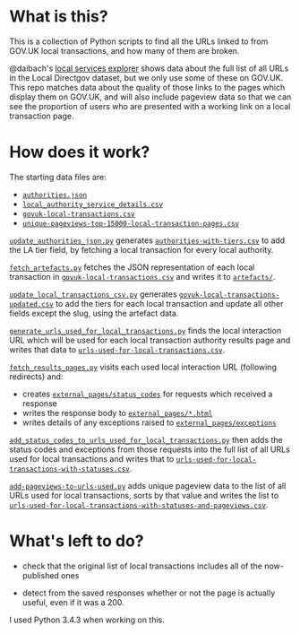 # What is this?

This is a collection of Python scripts to find all the URLs linked to from
GOV.UK local transactions, and how many of them are broken.

@daibach's [local services explorer](http://govuklocal.dafyddvaughan.co.uk/)
shows data about the full list of all URLs in the Local Directgov dataset, but
we only use some of these on GOV.UK. This repo matches data about the quality of
those links to the pages which display them on GOV.UK, and will also include
pageview data so that we can see the proportion of users who are presented with
a working link on a local transaction page.

# How does it work?

The starting data files are:

- [`authorities.json`](https://github.com/jennyd/govuk-local-interactions/blob/master/authorities.json)
- [`local_authority_service_details.csv`](https://github.com/jennyd/govuk-local-interactions/blob/master/local_authority_service_details.csv)
- [`govuk-local-transactions.csv`](https://github.com/jennyd/govuk-local-interactions/blob/master/govuk-local-transactions.csv)
- [`unique-pageviews-top-15000-local-transaction-pages.csv`](https://github.com/jennyd/govuk-local-interactions/blob/master/unique-pageviews-top-15000-local-transaction-pages.csv)

[`update_authorities_json.py`](https://github.com/jennyd/govuk-local-interactions/blob/master/update_authorities_json.py)
generates [`authorities-with-tiers.csv`](https://github.com/jennyd/govuk-local-interactions/blob/master/authorities-with-tiers.json)
to add the LA tier field, by fetching a local transaction for every local authority.

[`fetch_artefacts.py`](https://github.com/jennyd/govuk-local-interactions/blob/master/fetch_artefacts.py)
fetches the JSON representation of each local transaction in
[`govuk-local-transactions.csv`](https://github.com/jennyd/govuk-local-interactions/blob/master/govuk-local-transactions.csv)
and writes it to [`artefacts/`](https://github.com/jennyd/govuk-local-interactions/tree/master/artefacts).

[`update_local_transactions_csv.py`](https://github.com/jennyd/govuk-local-interactions/blob/master/update_local_transactions_csv.py)
generates [`govuk-local-transactions-updated.csv`](https://github.com/jennyd/govuk-local-interactions/blob/master/govuk-local-transactions-updated.csv)
to add the tiers for each local transaction and update all other fields except
the slug, using the artefact data.

[`generate_urls_used_for_local_transactions.py`](https://github.com/jennyd/govuk-local-interactions/blob/master/generate_urls_used_for_local_transactions.py)
finds the local interaction URL which will be used for each local transaction
authority results page and writes that data to
[`urls-used-for-local-transactions.csv`](https://github.com/jennyd/govuk-local-interactions/blob/master/urls-used-for-local-transactions.csv).

[`fetch_results_pages.py`](https://github.com/jennyd/govuk-local-interactions/blob/master/fetch_results_pages.py)
visits each used local interaction URL (following redirects) and:

- creates [`external_pages/status_codes`](https://github.com/jennyd/govuk-local-interactions/blob/master/external_pages/status_codes)
for requests which received a response
- writes the response body to [`external_pages/*.html`](https://github.com/jennyd/govuk-local-interactions/tree/master/external_pages)
- writes details of any exceptions raised to [`external_pages/exceptions`](https://github.com/jennyd/govuk-local-interactions/blob/master/external_pages/exceptions)

[`add_status_codes_to_urls_used_for_local_transactions.py`](https://github.com/jennyd/govuk-local-interactions/blob/master/add_status_codes_to_urls_used_for_local_transactions.py)
then adds the status codes and exceptions from those requests into the full
list of all URLs used for local transactions and writes that to
[`urls-used-for-local-transactions-with-statuses.csv`](https://github.com/jennyd/govuk-local-interactions/blob/master/urls-used-for-local-transactions-with-statuses.csv).

[`add-pageviews-to-urls-used.py`](https://github.com/jennyd/govuk-local-interactions/blob/master/add-pageviews-to-urls-used.py)
adds unique pageview data to the list of all URLs used for local transactions,
sorts by that value and writes the list to [`urls-used-for-local-transactions-with-statuses-and-pageviews.csv`](https://github.com/jennyd/govuk-local-interactions/blob/master/urls-used-for-local-transactions-with-statuses-and-pageviews.csv).


# What's left to do?

- check that the original list of local transactions includes all of the
now-published ones

- detect from the saved responses whether or not the page is actually useful,
even if it was a 200.


I used Python 3.4.3 when working on this.
